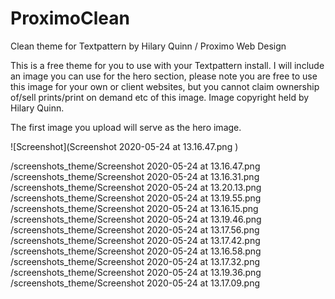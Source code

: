 # ProximoClean
Clean theme for Textpattern by Hilary Quinn / Proximo Web Design

This is a free theme for you to use with your Textpattern install.
I will include an image you can use for the hero section, please note you are free to use this image for your own or client websites, but you cannot claim ownership of/sell prints/print on demand etc of this image. Image copyright held by Hilary Quinn.

The first image you upload will serve as the hero image.

![Screenshot](Screenshot 2020-05-24 at 13.16.47.png )

/screenshots_theme/Screenshot 2020-05-24 at 13.16.47.png 	
/screenshots_theme/Screenshot 2020-05-24 at 13.16.31.png 	
/screenshots_theme/Screenshot 2020-05-24 at 13.20.13.png 	
/screenshots_theme/Screenshot 2020-05-24 at 13.19.55.png 	
/screenshots_theme/Screenshot 2020-05-24 at 13.16.15.png 	
/screenshots_theme/Screenshot 2020-05-24 at 13.19.46.png 	
/screenshots_theme/Screenshot 2020-05-24 at 13.17.56.png 	
/screenshots_theme/Screenshot 2020-05-24 at 13.17.42.png 	
/screenshots_theme/Screenshot 2020-05-24 at 13.16.58.png 	
/screenshots_theme/Screenshot 2020-05-24 at 13.17.32.png 	
/screenshots_theme/Screenshot 2020-05-24 at 13.19.36.png 	
/screenshots_theme/Screenshot 2020-05-24 at 13.17.09.png
